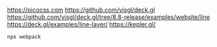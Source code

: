 
https://picocss.com
https://github.com/visgl/deck.gl
https://github.com/visgl/deck.gl/tree/8.8-release/examples/website/line
https://deck.gl/examples/line-layer/
https://kepler.gl/

```
npx webpack
```